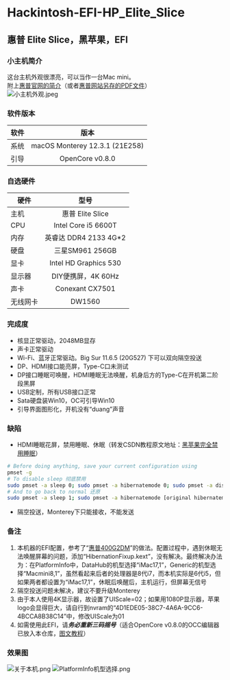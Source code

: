 # Hackintosh-EFI-HP_Elite_Slice
## 惠普 Elite Slice，黑苹果，EFI

### 小主机简介
这台主机外观很漂亮，可以当作一台Mac mini。  
附上[惠普官网的简介](https://support.hp.com/cn-zh/product/hp-elite-slice/12710078/document/c05276346)（或者[惠普网站另存的PDF文件](https://github.com/demon3434/Hackintosh-EFI-HP_Elite_Slice/blob/main/HP%20Elite%20Slice%20%E8%A7%84%E6%A0%BC%20_%20HP%C2%AE%E5%AE%A2%E6%88%B7%E6%94%AF%E6%8C%81.pdf)）  
![小主机外观.jpeg](https://github.com/demon3434/Hackintosh-EFI-HP_Elite_Slice/blob/main/%E5%B0%8F%E4%B8%BB%E6%9C%BA%E5%A4%96%E8%A7%82.jpeg "小主机外观")

### 软件版本
| 软件 | 版本 |
| --- | :--: |
| 系统 | macOS Monterey 12.3.1 (21E258) |
| 引导 | OpenCore v0.8.0 |

### 自选硬件
|   硬件    |   型号  |
| -------- | :----: |
| 主机 | 惠普 Elite Slice |
| CPU | Intel Core i5 6600T |
| 内存 | 英睿达 DDR4 2133 4G*2 |
| 硬盘 | 三星SM961 256GB |
| 显卡 | Intel HD Graphics 530 |
| 显示器 | DIY便携屏，4K 60Hz |
| 声卡 | Conexant CX7501 |
| 无线网卡 | DW1560 |

### 完成度
+ 核显正常驱动，2048MB显存
+ 声卡正常驱动
+ Wi-Fi、蓝牙正常驱动。Big Sur 11.6.5 (20G527) 下可以双向隔空投送
+ DP、HDMI接口能亮屏，Type-C口未测试
+ DP接口睡眠可唤醒，HDMI睡眠无法唤醒，机身后方的Type-C在开机第二阶段黑屏
+ USB定制，所有USB接口正常
+ Sata硬盘装Win10，OC可引导Win10
+ 引导界面图形化，开机没有“duang”声音

### 缺陷
+ HDMI睡眠花屏，禁用睡眠、休眠（转发CSDN教程原文地址：[黑苹果完全禁用睡眠](https://blog.csdn.net/fjh1997/article/details/112559539)）
```bash
# Before doing anything, save your current configuration using
pmset -g
# To disable sleep 彻底禁用
sudo pmset -a sleep 0; sudo pmset -a hibernatemode 0; sudo pmset -a disablesleep 1;
# And to go back to normal 还原
sudo pmset -a sleep 1; sudo pmset -a hibernatemode [original hibernatemode value]; sudo pmset -a disablesleep 0;
```
+ 隔空投送，Monterey下只能接收，不能发送

### 备注
1. 本机器的EFI配置，参考了“[惠普400G2DM](https://github.com/demon3434/Hackintosh-EFI-HP400G2DM)”的做法。配置过程中，遇到休眠无法唤醒屏幕的问题，添加“HibernationFixup.kext”，没有解决。最终解决办法为：在PlatformInfo中，DataHub的机型选择“iMac17,1”，Generic的机型选择“Macmini8,1”，虽然看起来后者的处理器是8代i7，而本机实际是6代i5，但如果两者都设置为“iMac17,1”，休眠后唤醒后，主机运行，但屏幕无信号
2. 隔空投送问题未解决，建议不要升级Monterey
3. 由于本人使用4K显示器，故设置了UIScale=02；如果用1080P显示器，苹果logo会显得巨大，请自行到nvram的“4D1EDE05-38C7-4A6A-9CC6-4BCCA8B38C14”中，修改UIScale为01
4. 如需使用此EFI，请***务必重新三码摇号***（适合OpenCore v0.8.0的OCC编辑器已放入本仓库，[图文教程](https://blog.csdn.net/xuanxue11/article/details/107873835)）

### 效果图
![关于本机.png](https://github.com/demon3434/Hackintosh-EFI-HP400G2DM/blob/main/OpenCore%20v0.8.0%20%26%20macOS%20Big%20Sur%2011.6.5%20(20G527)%20%26%20BCM94352Z/1.%E5%85%B3%E4%BA%8E%E6%9C%AC%E6%9C%BA.png "关于本机")
![PlatformInfo机型选择.png](https://github.com/demon3434/Hackintosh-EFI-HP_Elite_Slice/blob/main/OpenCore%20v0.8.0%20%26%20macOS%20Monterey%2012.3.1%20(21E258)/2.PlatformInfo%E6%9C%BA%E5%9E%8B%E9%80%89%E6%8B%A9.png "PlatformInfo机型选择")
